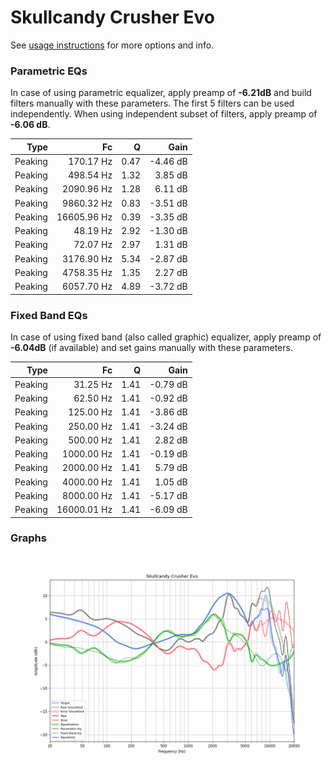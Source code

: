 # Skullcandy Crusher Evo
See [usage instructions](https://github.com/jaakkopasanen/AutoEq#usage) for more options and info.

### Parametric EQs
In case of using parametric equalizer, apply preamp of **-6.21dB** and build filters manually
with these parameters. The first 5 filters can be used independently.
When using independent subset of filters, apply preamp of **-6.06 dB**.

| Type    | Fc          |    Q | Gain     |
|--------:|------------:|-----:|---------:|
| Peaking | 170.17 Hz   | 0.47 | -4.46 dB |
| Peaking | 498.54 Hz   | 1.32 | 3.85 dB  |
| Peaking | 2090.96 Hz  | 1.28 | 6.11 dB  |
| Peaking | 9860.32 Hz  | 0.83 | -3.51 dB |
| Peaking | 16605.96 Hz | 0.39 | -3.35 dB |
| Peaking | 48.19 Hz    | 2.92 | -1.30 dB |
| Peaking | 72.07 Hz    | 2.97 | 1.31 dB  |
| Peaking | 3176.90 Hz  | 5.34 | -2.87 dB |
| Peaking | 4758.35 Hz  | 1.35 | 2.27 dB  |
| Peaking | 6057.70 Hz  | 4.89 | -3.72 dB |

### Fixed Band EQs
In case of using fixed band (also called graphic) equalizer, apply preamp of **-6.04dB**
(if available) and set gains manually with these parameters.

| Type    | Fc          |    Q | Gain     |
|--------:|------------:|-----:|---------:|
| Peaking | 31.25 Hz    | 1.41 | -0.79 dB |
| Peaking | 62.50 Hz    | 1.41 | -0.92 dB |
| Peaking | 125.00 Hz   | 1.41 | -3.86 dB |
| Peaking | 250.00 Hz   | 1.41 | -3.24 dB |
| Peaking | 500.00 Hz   | 1.41 | 2.82 dB  |
| Peaking | 1000.00 Hz  | 1.41 | -0.19 dB |
| Peaking | 2000.00 Hz  | 1.41 | 5.79 dB  |
| Peaking | 4000.00 Hz  | 1.41 | 1.05 dB  |
| Peaking | 8000.00 Hz  | 1.41 | -5.17 dB |
| Peaking | 16000.01 Hz | 1.41 | -6.09 dB |

### Graphs
![](./Skullcandy%20Crusher%20Evo.png)